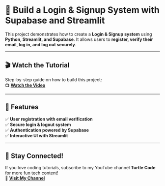 # 🔐 Build a Login & Signup System with Supabase and Streamlit  

This project demonstrates how to create a **Login & Signup system** using **Python, Streamlit, and Supabase**. It allows users to **register, verify their email, log in, and log out securely**.  

---  

## 🎬 Watch the Tutorial  
Step-by-step guide on how to build this project:  
📺 **[Watch the Video](https://youtu.be/OJIR1pA7Ceo)**  

---  

## 📝 Features  
✅ **User registration with email verification**  
✅ **Secure login & logout system**  
✅ **Authentication powered by Supabase**  
✅ **Interactive UI with Streamlit**  

---  

## 📢 Stay Connected!  
If you love coding tutorials, subscribe to my YouTube channel **Turtle Code** for more fun tech content!  
📌 **[Visit My Channel](https://www.youtube.com/@TurtleCode)**  
